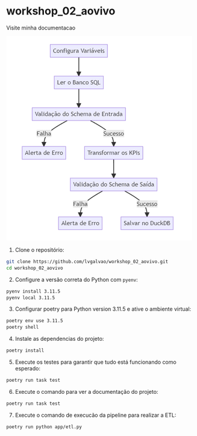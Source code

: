 # workshop_02_aovivo

Visite minha documentacao

[![image](/pic/print.png)](https://lvgalvao.github.io/workshop_02_aovivo/)


1. Clone o repositório:

```bash
git clone https://github.com/lvgalvao/workshop_02_aovivo.git
cd workshop_02_aovivo
```

2. Configure a versão correta do Python com `pyenv`:

```bash
pyenv install 3.11.5
pyenv local 3.11.5
```

3. Configurar poetry para Python version 3.11.5 e ative o ambiente virtual:

```bash
poetry env use 3.11.5
poetry shell
```

4. Instale as dependencias do projeto:

```bash
poetry install
```

5. Execute os testes para garantir que tudo está funcionando como esperado:

```bash
poetry run task test
```

6. Execute o comando para ver a documentação do projeto:

```bash
poetry run task test
```

7. Execute o comando de execucão da pipeline para realizar a ETL:

```bash
poetry run python app/etl.py
```